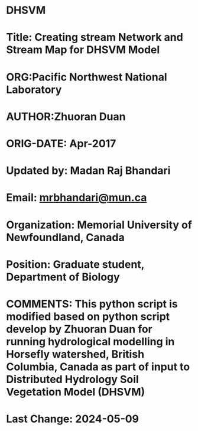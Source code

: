 # DHSVM
# Title: Creating stream Network and Stream Map for DHSVM Model
# ORG:Pacific Northwest National Laboratory
# AUTHOR:Zhuoran Duan
# ORIG-DATE:    Apr-2017
# Updated by: Madan Raj Bhandari
# Email: mrbhandari@mun.ca
# Organization: Memorial University of Newfoundland, Canada
# Position: Graduate student, Department of Biology
# COMMENTS: This python script is modified based on python script develop by Zhuoran Duan for running hydrological modelling in Horsefly watershed, British Columbia, Canada as part of input to Distributed Hydrology Soil Vegetation Model (DHSVM)
# Last Change: 2024-05-09 
